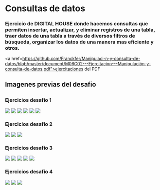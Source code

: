 # Consultas de datos 

<h3>Ejercicio de DIGITAL HOUSE donde hacemos consultas que permiten insertar, actualizar, y eliminar registros de una tabla, traer datos de una tabla a través de diversos filtros de búsqueda, organizar los datos de una manera mas eficiente y otros.</h3>

<a href=https://github.com/Franckfer/Manipulaci-n-y-consulta-de-datos/blob/master/document/M06C02---Ejercitacion---Manipulación-y-consulta-de-datos.pdf">ejercitaciones del PDF<a>

<h2>Imagenes previas del desafio<h2>

<h3>Ejercicios desafio 1</h3>

<img src="https://github.com/Franckfer/Manipulaci-n-y-consulta-de-datos/blob/master/images/1.png">
<img src="https://github.com/Franckfer/Manipulaci-n-y-consulta-de-datos/blob/master/images/2.png">
<img src="https://github.com/Franckfer/Manipulaci-n-y-consulta-de-datos/blob/master/images/3.png">
<img src="https://github.com/Franckfer/Manipulaci-n-y-consulta-de-datos/blob/master/images/4.png">
<img src="https://github.com/Franckfer/Manipulaci-n-y-consulta-de-datos/blob/master/images/5.png">
<img src="https://github.com/Franckfer/Manipulaci-n-y-consulta-de-datos/blob/master/images/6.png">

<h3>Ejercicios desafio 2</h3>

<img src="https://github.com/Franckfer/Manipulaci-n-y-consulta-de-datos/blob/master/images/7.png">
<img src="https://github.com/Franckfer/Manipulaci-n-y-consulta-de-datos/blob/master/images/8.png">
<img src="https://github.com/Franckfer/Manipulaci-n-y-consulta-de-datos/blob/master/images/9.png">

<h3>Ejercicios desafio 3</h3>

<img src="https://github.com/Franckfer/Manipulaci-n-y-consulta-de-datos/blob/master/images/10.png">
<img src="https://github.com/Franckfer/Manipulaci-n-y-consulta-de-datos/blob/master/images/11.png">
<img src="https://github.com/Franckfer/Manipulaci-n-y-consulta-de-datos/blob/master/images/12.png">
<img src="https://github.com/Franckfer/Manipulaci-n-y-consulta-de-datos/blob/master/images/13.png">
<img src="https://github.com/Franckfer/Manipulaci-n-y-consulta-de-datos/blob/master/images/14.png">

<h3>Ejercicios desafio 4</h3>

<img src="https://github.com/Franckfer/Manipulaci-n-y-consulta-de-datos/blob/master/images/15.png">
<img src="https://github.com/Franckfer/Manipulaci-n-y-consulta-de-datos/blob/master/images/16.png">
<img src="https://github.com/Franckfer/Manipulaci-n-y-consulta-de-datos/blob/master/images/17.png">






